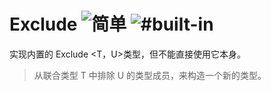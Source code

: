 <h1>
Exclude 
<img src="https://img.shields.io/badge/-%E7%AE%80%E5%8D%95-7aad0c" alt="简单"/> 
<img src="https://img.shields.io/badge/-%23built--in-999" alt="#built-in"/></h1>

实现内置的 Exclude <T，U>类型，但不能直接使用它本身。

> 从联合类型 T 中排除 U 的类型成员，来构造一个新的类型。
